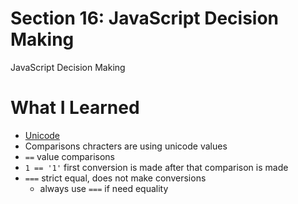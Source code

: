# Section 16: JavaScript Decision Making

JavaScript Decision Making


# What I Learned
- [Unicode](https://www.unicode.org/charts/PDF/U0000.pdf)
- Comparisons chracters are using unicode values
- `==` value comparisons
- `1 == '1'` first conversion is made after that comparison is made 
- `===` strict equal, does not make conversions
	- always use `===` if need equality